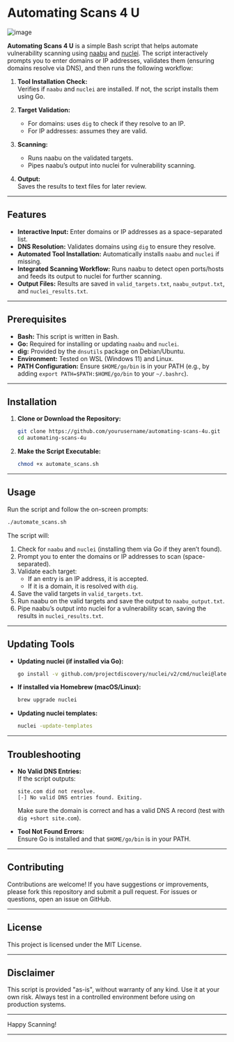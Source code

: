 # Automating Scans 4 U

![image](https://github.com/user-attachments/assets/b70c7831-5448-416a-a660-5a484eecbabe)


**Automating Scans 4 U** is a simple Bash script that helps automate vulnerability scanning using [naabu](https://github.com/projectdiscovery/naabu) and [nuclei](https://github.com/projectdiscovery/nuclei). The script interactively prompts you to enter domains or IP addresses, validates them (ensuring domains resolve via DNS), and then runs the following workflow:

1. **Tool Installation Check:**  
   Verifies if `naabu` and `nuclei` are installed. If not, the script installs them using Go.

2. **Target Validation:**  
   - For domains: uses `dig` to check if they resolve to an IP.
   - For IP addresses: assumes they are valid.

3. **Scanning:**  
   - Runs naabu on the validated targets.
   - Pipes naabu’s output into nuclei for vulnerability scanning.

4. **Output:**  
   Saves the results to text files for later review.

---

## Features

- **Interactive Input:** Enter domains or IP addresses as a space-separated list.
- **DNS Resolution:** Validates domains using `dig` to ensure they resolve.
- **Automated Tool Installation:** Automatically installs `naabu` and `nuclei` if missing.
- **Integrated Scanning Workflow:** Runs naabu to detect open ports/hosts and feeds its output to nuclei for further scanning.
- **Output Files:** Results are saved in `valid_targets.txt`, `naabu_output.txt`, and `nuclei_results.txt`.

---

## Prerequisites

- **Bash:** This script is written in Bash.
- **Go:** Required for installing or updating `naabu` and `nuclei`.
- **dig:** Provided by the `dnsutils` package on Debian/Ubuntu.
- **Environment:** Tested on WSL (Windows 11) and Linux.
- **PATH Configuration:** Ensure `$HOME/go/bin` is in your PATH (e.g., by adding `export PATH=$PATH:$HOME/go/bin` to your `~/.bashrc`).

---

## Installation

1. **Clone or Download the Repository:**

   ```bash
   git clone https://github.com/yourusername/automating-scans-4u.git
   cd automating-scans-4u
   ```

2. **Make the Script Executable:**

   ```bash
   chmod +x automate_scans.sh
   ```

---

## Usage

Run the script and follow the on-screen prompts:

```bash
./automate_scans.sh
```

The script will:

1. Check for `naabu` and `nuclei` (installing them via Go if they aren’t found).
2. Prompt you to enter the domains or IP addresses to scan (space-separated).
3. Validate each target:
   - If an entry is an IP address, it is accepted.
   - If it is a domain, it is resolved with `dig`.
4. Save the valid targets in `valid_targets.txt`.
5. Run naabu on the valid targets and save the output to `naabu_output.txt`.
6. Pipe naabu’s output into nuclei for a vulnerability scan, saving the results in `nuclei_results.txt`.

---

## Updating Tools

- **Updating nuclei (if installed via Go):**

  ```bash
  go install -v github.com/projectdiscovery/nuclei/v2/cmd/nuclei@latest
  ```

- **If installed via Homebrew (macOS/Linux):**

  ```bash
  brew upgrade nuclei
  ```

- **Updating nuclei templates:**

  ```bash
  nuclei -update-templates
  ```

---

## Troubleshooting

- **No Valid DNS Entries:**  
  If the script outputs:
  
  ```
  site.com did not resolve.
  [-] No valid DNS entries found. Exiting.
  ```
  
  Make sure the domain is correct and has a valid DNS A record (test with `dig +short site.com`).

- **Tool Not Found Errors:**  
  Ensure Go is installed and that `$HOME/go/bin` is in your PATH.

---

## Contributing

Contributions are welcome! If you have suggestions or improvements, please fork this repository and submit a pull request. For issues or questions, open an issue on GitHub.

---

## License

This project is licensed under the MIT License. 

---

## Disclaimer

This script is provided "as-is", without warranty of any kind. Use it at your own risk. Always test in a controlled environment before using on production systems.

---

Happy Scanning!  

---
